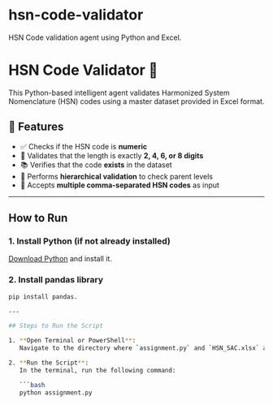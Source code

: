 # hsn-code-validator
HSN Code validation agent using Python and Excel.
# HSN Code Validator 🧾

This Python-based intelligent agent validates Harmonized System Nomenclature (HSN) codes using a master dataset provided in Excel format.

## 🚀 Features

- ✅ Checks if the HSN code is **numeric**
- 📏 Validates that the length is exactly **2, 4, 6, or 8 digits**
- 📚 Verifies that the code **exists** in the dataset
- 🧩 Performs **hierarchical validation** to check parent levels
- 🔄 Accepts **multiple comma-separated HSN codes** as input

---



##  How to Run

### 1. Install Python (if not already installed)
[Download Python](https://www.python.org/downloads/) and install it.

### 2. Install pandas library
```bash
pip install pandas.

---

## Steps to Run the Script

1. **Open Terminal or PowerShell**:
   Navigate to the directory where `assignment.py` and `HSN_SAC.xlsx` are located.

2. **Run the Script**:
   In the terminal, run the following command:

   ```bash
   python assignment.py
